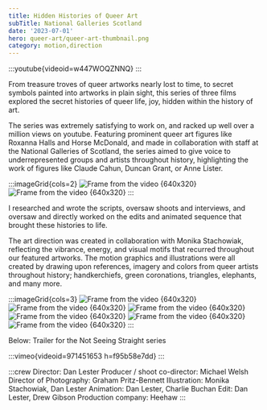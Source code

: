 ```yaml
---
title: Hidden Histories of Queer Art
subTitle: National Galleries Scotland
date: '2023-07-01'
hero: queer-art/queer-art-thumbnail.png
category: motion,direction
---
```


:::youtube{videoid=w447WOQZNNQ}
:::

From treasure troves of queer artworks nearly lost to time, to secret symbols painted into artworks in plain sight, this series of three films explored the secret histories of queer life, joy, hidden within the history of art.

The series was extremely satisfying to work on, and racked up well over a million views on youtube. Featuring prominent queer art figures like Roxanna Halls and Horse McDonald, and made in collaboration with staff at the National Galleries of Scotland, the series aimed to give voice to underrepresented groups and artists throughout history, highlighting the work of figures like Claude Cahun, Duncan Grant, or Anne Lister.

:::imageGrid{cols=2}
![Frame from the video {640x320}](/static/images/queer-art/frame_3181.jpg '')
![Frame from the video {640x320}](/static/images/queer-art/frame_2659.jpg '')
:::

I researched and wrote the scripts, oversaw shoots and interviews, and oversaw and directly worked on the edits and animated sequence that brought these histories to life.

The art direction was created in collaboration with Monika Stachowiak, reflecting the vibrance, energy, and visual motifs that recurred throughout our featured artworks. The motion graphics and illustrations were all created by drawing upon references, imagery and colors from queer artists throughout history; handkerchiefs, green coronations, triangles, elephants, and many more.

:::imageGrid{cols=3}
![Frame from the video {640x320}](/static/images/queer-art/frame_21.jpg 'some title')
![Frame from the video {640x320}](/static/images/queer-art/frame_261.jpg '')
![Frame from the video {640x320}](/static/images/queer-art/frame_457.jpg '')
![Frame from the video {640x320}](/static/images/queer-art/frame_1022.jpg '')
![Frame from the video {640x320}](/static/images/queer-art/frame_1953.jpg '')
![Frame from the video {640x320}](/static/images/queer-art/frame_5078.jpg '')
:::

Below: Trailer for the Not Seeing Straight series

:::vimeo{videoid=971451653 h=f95b58e7dd}
:::

:::crew
Director: Dan Lester
Producer / shoot co-director: Michael Welsh
Director of Photography: Graham Pritz-Bennett
Illustration: Monika Stachowiak, Dan Lester
Animation: Dan Lester, Charlie Buchan
Edit: Dan Lester, Drew Gibson
Production company: Heehaw
:::